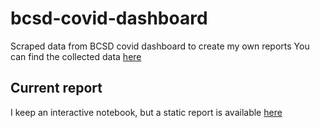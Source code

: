 # bcsd-covid-dashboard
Scraped data from BCSD covid dashboard to create my own reports
You can find the collected data [here](output/data.csv)

## Current report
I keep an interactive notebook, but a static report is available [here](output/report.ipynb)
